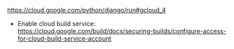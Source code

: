 https://cloud.google.com/python/django/run#gcloud_4
- Enable cloud build service: https://cloud.google.com/build/docs/securing-builds/configure-access-for-cloud-build-service-account
